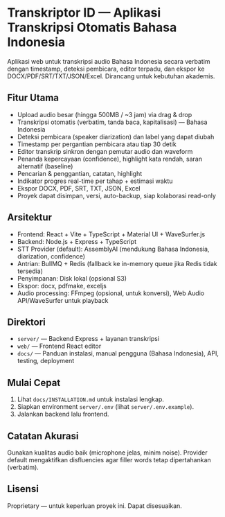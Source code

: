# Transkriptor ID — Aplikasi Transkripsi Otomatis Bahasa Indonesia

Aplikasi web untuk transkripsi audio Bahasa Indonesia secara verbatim dengan timestamp, deteksi pembicara, editor terpadu, dan ekspor ke DOCX/PDF/SRT/TXT/JSON/Excel. Dirancang untuk kebutuhan akademis.

## Fitur Utama
- Upload audio besar (hingga 500MB / ~3 jam) via drag & drop
- Transkripsi otomatis (verbatim, tanda baca, kapitalisasi) — Bahasa Indonesia
- Deteksi pembicara (speaker diarization) dan label yang dapat diubah
- Timestamp per pergantian pembicara atau tiap 30 detik
- Editor transkrip sinkron dengan pemutar audio dan waveform
- Penanda kepercayaan (confidence), highlight kata rendah, saran alternatif (baseline)
- Pencarian & penggantian, catatan, highlight
- Indikator progres real-time per tahap + estimasi waktu
- Ekspor DOCX, PDF, SRT, TXT, JSON, Excel
- Proyek dapat disimpan, versi, auto-backup, siap kolaborasi read-only

## Arsitektur
- Frontend: React + Vite + TypeScript + Material UI + WaveSurfer.js
- Backend: Node.js + Express + TypeScript
- STT Provider (default): AssemblyAI (mendukung Bahasa Indonesia, diarization, confidence)
- Antrian: BullMQ + Redis (fallback ke in-memory queue jika Redis tidak tersedia)
- Penyimpanan: Disk lokal (opsional S3)
- Ekspor: docx, pdfmake, exceljs
- Audio processing: FFmpeg (opsional, untuk konversi), Web Audio API/WaveSurfer untuk playback

## Direktori
- `server/` — Backend Express + layanan transkripsi
- `web/` — Frontend React editor
- `docs/` — Panduan instalasi, manual pengguna (Bahasa Indonesia), API, testing, deployment

## Mulai Cepat
1) Lihat `docs/INSTALLATION.md` untuk instalasi lengkap.
2) Siapkan environment `server/.env` (lihat `server/.env.example`).
3) Jalankan backend lalu frontend.

## Catatan Akurasi
Gunakan kualitas audio baik (microphone jelas, minim noise). Provider default mengaktifkan disfluencies agar filler words tetap dipertahankan (verbatim).

## Lisensi
Proprietary — untuk keperluan proyek ini. Dapat disesuaikan.
